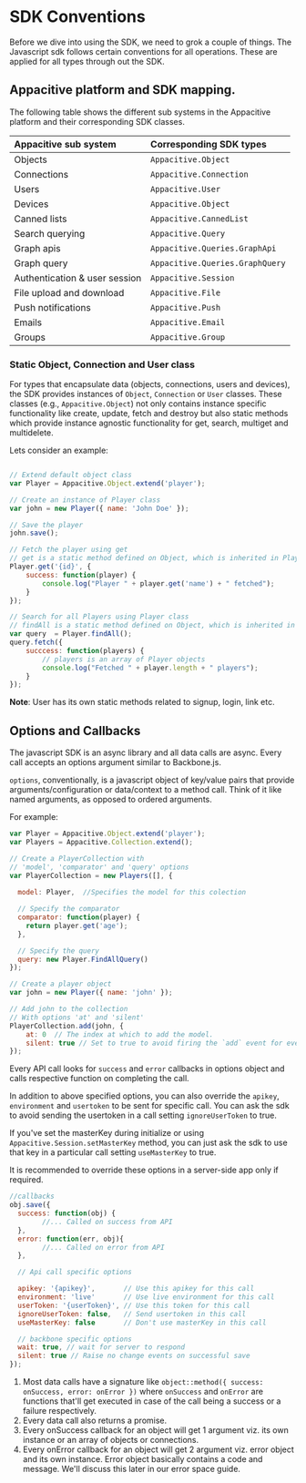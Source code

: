 ﻿# SDK Conventions

Before we dive into using the SDK, we need to grok a couple of things. The Javascript sdk follows certain conventions for all operations. These are applied for all types through out the SDK.

## Appacitive platform and SDK mapping.
The following table shows the different sub systems in the Appacitive platform and their corresponding
SDK classes.

| Appacitive sub system | Corresponding SDK types |
|:------------- |:-------------|
| Objects | `Appacitive.Object` |
| Connections | `Appacitive.Connection` |
| Users | `Appacitive.User` |
| Devices | `Appacitive.Object` |
| Canned lists | `Appacitive.CannedList` |
| Search querying | `Appacitive.Query` |
| Graph apis | `Appacitive.Queries.GraphApi` |
| Graph query | `Appacitive.Queries.GraphQuery` |
| Authentication & user session | `Appacitive.Session` |
| File upload and download | `Appacitive.File` |
| Push notifications | `Appacitive.Push` |
| Emails | `Appacitive.Email` |
| Groups | `Appacitive.Group` |


### Static Object, Connection and User class

For types that encapsulate data (objects, connections, users and devices), the SDK provides instances of `Object`, `Connection` or `User` classes. These classes (e.g., `Appacitive.Object`) not only contains instance specific functionality
like create, update, fetch and destroy but also static methods which provide instance agnostic functionality for get, search, multiget and multidelete.

Lets consider an example:
```javascript

// Extend default object class 
var Player = Appacitive.Object.extend('player');

// Create an instance of Player class
var john = new Player({ name: 'John Doe' });

// Save the player
john.save();

// Fetch the player using get
// get is a static method defined on Object, which is inherited in Player
Player.get('{id}', {
	success: function(player) {
		console.log("Player " + player.get('name') + " fetched");
	}
});

// Search for all Players using Player class
// findAll is a static method defined on Object, which is inherited in Player
var query  = Player.findAll();
query.fetch({
	succcess: function(players) {
		// players is an array of Player objects
		console.log("Fetched " + player.length + " players");
	}
});
```

**Note**: User has its own static methods related to signup, login, link etc.

## Options and Callbacks

The javascript SDK is an async library and all data calls are async. Every call accepts an options argument similar to Backbone.js. 

`options`, conventionally, is a javascript object of key/value pairs that provide arguments/configuration or data/context to a method call. Think of it like named arguments, as opposed to ordered arguments.

For example:
```javascript
var Player = Appacitive.Object.extend('player');
var Players = Appacitive.Collection.extend();

// Create a PlayerCollection with 
// 'model', 'comparator' and 'query' options
var PlayerCollection = new Players([], {
  
  model: Player,  //Specifies the model for this colection

  // Specify the comparator
  comparator: function(player) { 
    return player.get('age');
  }, 

  // Specify the query
  query: new Player.FindAllQuery()
});

// Create a player object
var john = new Player({ name: 'john' });

// Add john to the collection 
// With options 'at' and 'silent'
PlayerCollection.add(john, {
	at: 0  // The index at which to add the model.
	silent: true // Set to true to avoid firing the `add` event for every new model.
});
```

Every API call looks for `success` and `error` callbacks in options object and calls respective function on completing the call. 

In addition to above specified options, you can also override the `apikey`, `environment` and `usertoken` to be sent for specific call. You can ask the sdk to avoid sending the usertoken in a call setting `ignoreUserToken` to true. 

If you've set the masterKey during initialize or using `Appacitive.Session.setMasterKey` method, you can just ask the sdk to use that key in a particular call setting `useMasterKey` to true. 

It is recommended to override these options in a server-side app only if required. 

```javascript
//callbacks
obj.save({ 
  success: function(obj) {
  		//... Called on success from API
  }, 
  error: function(err, obj){
  		//... Called on error from API
  },

  // Api call specific options

  apikey: '{apikey}',       // Use this apikey for this call
  environment: 'live'       // Use live environment for this call
  userToken: '{userToken}', // Use this token for this call
  ignoreUserToken: false,   // Send usertoken in this call
  useMasterKey: false       // Don't use masterKey in this call

  // backbone specific options
  wait: true, // wait for server to respond
  silent: true // Raise no change events on successful save
});
```

 1. Most data calls have a signature like `object::method({ success: onSuccess, error: onError })` where `onSuccess` and `onError` are functions that'll get executed in case of the call being a success or a failure respectively.
 2. Every data call also returns a promise.
 3. Every onSuccess callback for an object will get 1 argument viz. its own instance or an array of objects or connections.
 4. Every onError callback for an object will get 2 argument viz. error object and its own instance. Error object basically contains a code and message. We'll discuss this later in our error space guide.



